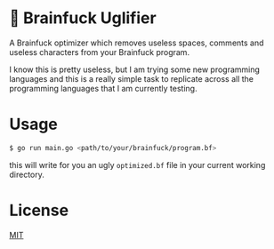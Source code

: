 # 💩 Brainfuck Uglifier

A Brainfuck optimizer which removes useless spaces, comments and useless characters from your Brainfuck program.

I know this is pretty useless, but I am trying some new programming languages and this is a really simple task to replicate across all the programming languages that I am currently testing.

# Usage

```sh
$ go run main.go <path/to/your/brainfuck/program.bf>
```

this will write for you an ugly `optimized.bf` file in your current working directory.

# License
[MIT](/LICENSE.md)